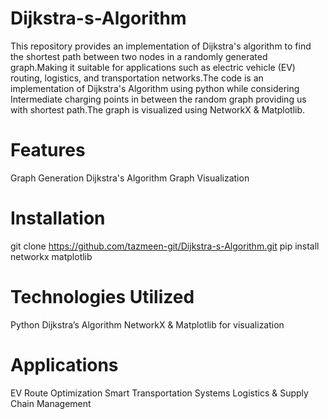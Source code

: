 # Dijkstra-s-Algorithm
This repository provides an implementation of Dijkstra's algorithm to find the shortest path between two nodes in a randomly generated graph.Making it suitable for applications such as electric vehicle (EV) routing, logistics, and transportation networks.The code is an implementation of Dijkstra's Algorithm using python while considering Intermediate charging points in between the random graph providing us with shortest path.The graph is visualized using NetworkX & Matplotlib.
# Features
Graph Generation
Dijkstra's Algorithm
Graph Visualization
# Installation
git clone https://github.com/tazmeen-git/Dijkstra-s-Algorithm.git
pip install networkx matplotlib
# Technologies Utilized
Python
Dijkstra’s Algorithm
NetworkX & Matplotlib for visualization
# Applications
EV Route Optimization
Smart Transportation Systems
Logistics & Supply Chain Management


